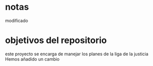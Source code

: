 # notas
modificado

# objetivos del repositorio
este proyecto se encarga de manejar los planes de la liga de la justicia
Hemos añadido un cambio